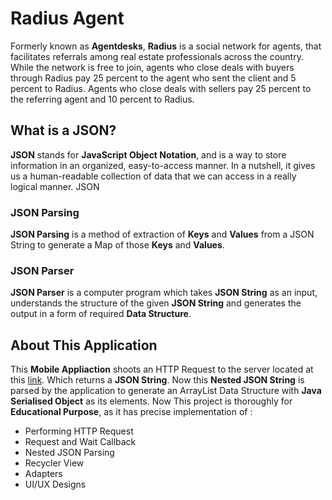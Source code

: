 # Radius Agent

Formerly known as **Agentdesks**, **Radius** is a social network for agents, that facilitates referrals among real estate professionals across the country. While the network is free to join, agents who close deals with buyers through Radius pay 25 percent to the agent who sent the client and 5 percent to Radius. Agents who close deals with sellers pay 25 percent to the referring agent and 10 percent to Radius.

## What is a JSON? 

**JSON** stands for **JavaScript Object Notation**, and is a way to store information in an organized, easy-to-access manner. In a nutshell, it gives us a human-readable collection of data that we can access in a really logical manner. JSON

### JSON Parsing

**JSON Parsing** is a method of extraction of **Keys** and **Values** from a JSON String to generate a Map of those **Keys** and **Values**.

### JSON Parser

**JSON Parser** is a computer program which takes **JSON String** as an input, understands the structure of the given **JSON String** and generates the output in a form of required **Data Structure**.

## About This Application

This **Mobile Appliaction** shoots an HTTP Request to the server located at this [link](https://raw.githubusercontent.com/iranjith4/radius-intern-mobile/master/users.json). Which returns a **JSON String**. Now this **Nested JSON String** is parsed by the application to generate an ArrayList Data Structure with **Java Serialised Object** as its elements. Now 
This project is thoroughly for **Educational Purpose**, as it has precise implementation of :

- Performing HTTP Request
- Request and Wait Callback
- Nested JSON Parsing
- Recycler View
- Adapters
- UI/UX Designs


